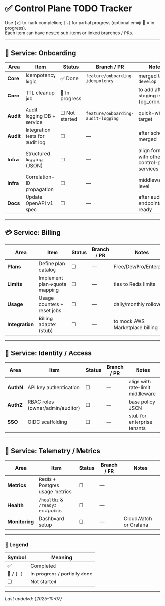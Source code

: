 # ✅ Control Plane TODO Tracker

Use `[x]` to mark completion; `[~]` for partial progress (optional emoji 🔄 = in progress).  
Each item can have nested sub-items or linked branches / PRs.

---

## 🧠 Service: Onboarding

| Area | Item | Status | Branch / PR | Notes |
|------|------|---------|--------------|-------|
| **Core** | Idempotency logic | ✅ Done | `feature/onboarding-idempotency` | merged to `develop` |
| **Core** | TTL cleanup job | 🔄 In progress | — | to add after staging infra (pg_cron/ECS) |
| **Audit** | Audit logging DB + service | ☐ Not started | `feature/onboarding-audit-logging` | quick-win target |
| **Audit** | Integration tests for audit log | ☐ | — | after schema merged |
| **Infra** | Structured logging (JSON) | ☐ | — | align format with other control-plane services |
| **Infra** | Correlation-ID propagation | ☐ | — | middleware level |
| **Docs** | Update OpenAPI v1 spec | ☐ | — | after audit endpoints ready |

---

## 💳 Service: Billing

| Area | Item | Status | Branch / PR | Notes |
|------|------|---------|--------------|-------|
| **Plans** | Define plan catalog | ☐ | — | Free/Dev/Pro/Enterprise |
| **Limits** | Implement plan→quota mapping | ☐ | — | ties to Redis limits |
| **Usage** | Usage counters + reset jobs | ☐ | — | daily/monthly rollover |
| **Integration** | Billing adapter (stub) | ☐ | — | to mock AWS Marketplace billing |

---

## 🧰 Service: Identity / Access

| Area | Item | Status | Branch / PR | Notes |
|------|------|---------|--------------|-------|
| **AuthN** | API key authentication | ☐ | — | align with rate-limit middleware |
| **AuthZ** | RBAC roles (owner/admin/auditor) | ☐ | — | base policy JSON |
| **SSO** | OIDC scaffolding | ☐ | — | stub for enterprise tenants |

---

## 🧮 Service: Telemetry / Metrics

| Area | Item | Status | Branch / PR | Notes |
|------|------|---------|--------------|-------|
| **Metrics** | Redis + Postgres usage metrics | ☐ | — |  |
| **Health** | `/healthz` & `/readyz` endpoints | ☐ | — |  |
| **Monitoring** | Dashboard setup | ☐ | — | CloudWatch or Grafana |

---

### 🔄 Legend

| Symbol | Meaning |
|---------|----------|
| ✅ | Completed |
| 🔄 / `[~]` | In progress / partially done |
| ☐ | Not started |

---

_Last updated: {2025-10-07}_